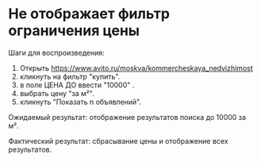 # Не отображает фильтр ограничения цены
Шаги для воспроизведения:
1. Открыть https://www.avito.ru/moskva/kommercheskaya_nedvizhimost
2. кликнуть на фильтр "купить".
3. в поле ЦЕНА ДО ввести "10000" .
4. выбрать цену "за м²".
5. кликнуть "Показать n объявлений".

Ожидаемый результат: отображение результатов поиска до 10000 за м².

Фактический результат: сбрасывание цены и отображение всех результатов.
